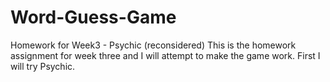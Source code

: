 # Word-Guess-Game
Homework for Week3 - Psychic (reconsidered)
This is the homework assignment for week three and I will attempt to make the game work.  First I will try Psychic.
